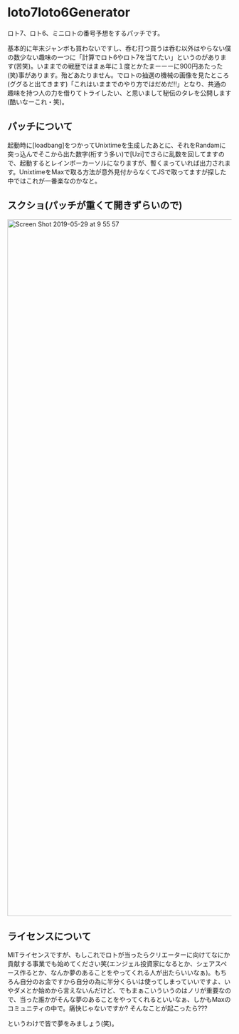 # loto7loto6Generator
ロト7、ロト6、ミニロトの番号予想をするパッチです。

基本的に年末ジャンボも買わないですし、呑む打つ買うは呑む以外はやらない僕の数少ない趣味の一つに「計算でロト6やロト7を当てたい」というのがあります(苦笑)。いままでの戦歴ではまぁ年に１度とかたまーーーに900円あたった(笑)事があります。殆どあたりません。でロトの抽選の機械の画像を見たところ(ググると出てきます)「これはいままでのやり方ではだめだ!!」となり、共通の趣味を持つ人の力を借りてトライしたい、と思いまして秘伝のタレを公開します(酷いなーこれ・笑)。

## パッチについて
起動時に[loadbang]をつかってUnixtimeを生成したあとに、それをRandamに突っ込んでそこから出た数字(桁すう多い)で[Uzi]でさらに乱数を回してますので、起動するとレインボーカーソルになりますが、暫くまっていれば出力されます。UnixtimeをMaxで取る方法が意外見付からなくてJSで取ってますが探した中ではこれが一番楽なのかなと。

## スクショ(パッチが重くて開きずらいので)

<img width="1561" alt="Screen Shot 2019-05-29 at 9 55 57" src="https://user-images.githubusercontent.com/265457/58521720-605b9d00-81f8-11e9-8235-94ff764f23f4.png">

## ライセンスについて
MITライセンスですが、もしこれでロトが当ったらクリエーターに向けてなにか貢献する事業でも始めてください笑(エンジェル投資家になるとか、シェアスペース作るとか、なんか夢のあることをやってくれる人が出たらいいなぁ)。もちろん自分のお金ですから自分の為に半分くらいは使ってしまっていいですよ、いやダメとか始めから言えないんだけど、でもまぁこいういうのはノリが重要なので、当った誰かがそんな夢のあることをやってくれるといいなぁ、しかもMaxのコミュニティの中で。痛快じゃないですか? そんなことが起こったら???

というわけで皆で夢をみましょう(笑)。
